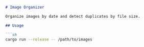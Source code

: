 ```markdown
# Image Organizer

Organize images by date and detect duplicates by file size.

## Usage

```sh
cargo run --release -- /path/to/images
```
```